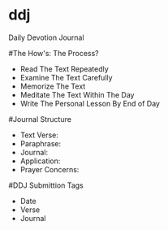 # ddj
Daily Devotion Journal


#The How's: The Process?

- Read The Text Repeatedly
- Examine The Text Carefully
- Memorize The Text
- Meditate The Text Within The Day
- Write The Personal Lesson By End of Day

#Journal Structure

- Text Verse:
- Paraphrase:
- Journal:
- Application:
- Prayer Concerns:

#DDJ Submittion Tags
- Date
- Verse
- Journal

